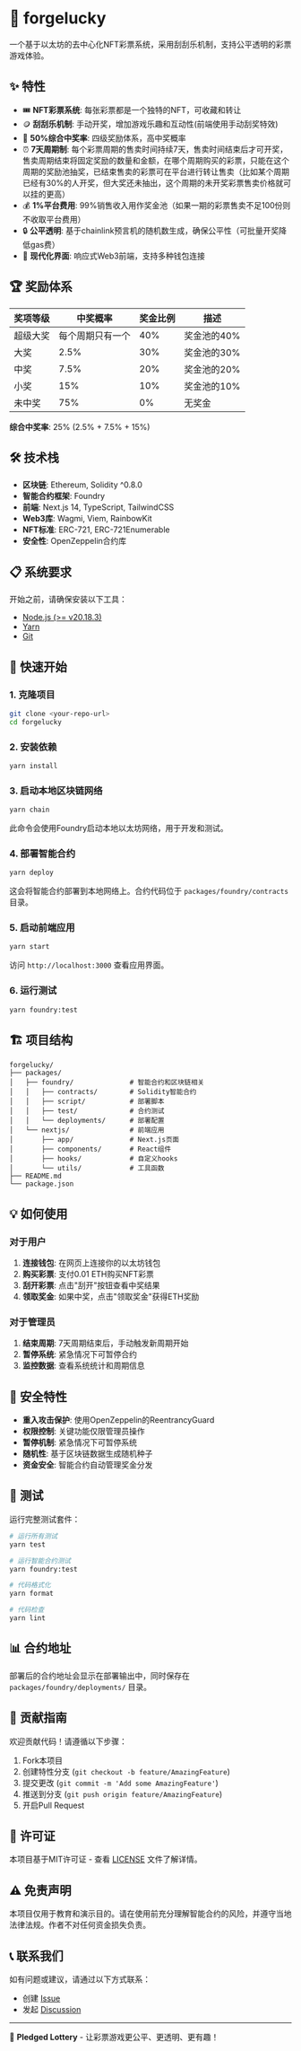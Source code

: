 # 🎲 forgelucky

一个基于以太坊的去中心化NFT彩票系统，采用刮刮乐机制，支持公平透明的彩票游戏体验。

## ✨ 特性

- 🎟️ **NFT彩票系统**: 每张彩票都是一个独特的NFT，可收藏和转让
- 🪙 **刮刮乐机制**: 手动开奖，增加游戏乐趣和互动性(前端使用手动刮奖特效)
- 🎯 **50%综合中奖率**: 四级奖励体系，高中奖概率
- ⏰ **7天周期制**: 每个彩票周期的售卖时间持续7天，售卖时间结束后才可开奖，售卖周期结束将固定奖励的数量和金额，在哪个周期购买的彩票，只能在这个周期的奖励池抽奖，已结束售卖的彩票可在平台进行转让售卖（比如某个周期已经有30%的人开奖，但大奖还未抽出，这个周期的未开奖彩票售卖价格就可以挂的更高）
- 💰 **1%平台费用**: 99%销售收入用作奖金池（如果一期的彩票售卖不足100份则不收取平台费用）
- 🔒 **公平透明**: 基于chainlink预言机的随机数生成，确保公平性（可批量开奖降低gas费）
- 📱 **现代化界面**: 响应式Web3前端，支持多种钱包连接

## 🏆 奖励体系

| 奖项等级 | 中奖概率 | 奖金比例 | 描述 |
|---------|----------|----------|------|
| 超级大奖 | 每个周期只有一个| 40% | 奖金池的40% |
| 大奖 | 2.5% | 30% | 奖金池的30% |
| 中奖 | 7.5% | 20% | 奖金池的20% |
| 小奖 | 15% | 10% | 奖金池的10% |
| 未中奖 | 75% | 0% | 无奖金 |

**综合中奖率**: 25% (2.5% + 7.5% + 15%)

## 🛠 技术栈

- **区块链**: Ethereum, Solidity ^0.8.0
- **智能合约框架**: Foundry
- **前端**: Next.js 14, TypeScript, TailwindCSS
- **Web3库**: Wagmi, Viem, RainbowKit
- **NFT标准**: ERC-721, ERC-721Enumerable
- **安全性**: OpenZeppelin合约库

## 📋 系统要求

开始之前，请确保安装以下工具：

- [Node.js (>= v20.18.3)](https://nodejs.org/en/download/)
- [Yarn](https://classic.yarnpkg.com/en/docs/install/)
- [Git](https://git-scm.com/downloads)

## 🚀 快速开始

### 1. 克隆项目

```bash
git clone <your-repo-url>
cd forgelucky
```

### 2. 安装依赖

```bash
yarn install
```

### 3. 启动本地区块链网络

```bash
yarn chain
```

此命令会使用Foundry启动本地以太坊网络，用于开发和测试。

### 4. 部署智能合约

```bash
yarn deploy
```

这会将智能合约部署到本地网络上。合约代码位于 `packages/foundry/contracts` 目录。

### 5. 启动前端应用

```bash
yarn start
```

访问 `http://localhost:3000` 查看应用界面。

### 6. 运行测试

```bash
yarn foundry:test
```

## 🏗 项目结构

```
forgelucky/
├── packages/
│   ├── foundry/              # 智能合约和区块链相关
│   │   ├── contracts/        # Solidity智能合约
│   │   ├── script/           # 部署脚本
│   │   ├── test/             # 合约测试
│   │   └── deployments/      # 部署配置
│   └── nextjs/               # 前端应用
│       ├── app/              # Next.js页面
│       ├── components/       # React组件
│       ├── hooks/            # 自定义hooks
│       └── utils/            # 工具函数
├── README.md
└── package.json
```

## 💡 如何使用

### 对于用户

1. **连接钱包**: 在网页上连接你的以太坊钱包
2. **购买彩票**: 支付0.01 ETH购买NFT彩票
3. **刮开彩票**: 点击"刮开"按钮查看中奖结果
4. **领取奖金**: 如果中奖，点击"领取奖金"获得ETH奖励

### 对于管理员

1. **结束周期**: 7天周期结束后，手动触发新周期开始
2. **暂停系统**: 紧急情况下可暂停合约
3. **监控数据**: 查看系统统计和周期信息

## 🔐 安全特性

- **重入攻击保护**: 使用OpenZeppelin的ReentrancyGuard
- **权限控制**: 关键功能仅限管理员操作
- **暂停机制**: 紧急情况下可暂停系统
- **随机性**: 基于区块链数据生成随机种子
- **资金安全**: 智能合约自动管理奖金分发

## 🧪 测试

运行完整测试套件：

```bash
# 运行所有测试
yarn test

# 运行智能合约测试
yarn foundry:test

# 代码格式化
yarn format

# 代码检查
yarn lint
```

## 📊 合约地址

部署后的合约地址会显示在部署输出中，同时保存在 `packages/foundry/deployments/` 目录。

## 🤝 贡献指南

欢迎贡献代码！请遵循以下步骤：

1. Fork本项目
2. 创建特性分支 (`git checkout -b feature/AmazingFeature`)
3. 提交更改 (`git commit -m 'Add some AmazingFeature'`)
4. 推送到分支 (`git push origin feature/AmazingFeature`)
5. 开启Pull Request

## 📄 许可证

本项目基于MIT许可证 - 查看 [LICENSE](LICENSE) 文件了解详情。

## ⚠️ 免责声明

本项目仅用于教育和演示目的。请在使用前充分理解智能合约的风险，并遵守当地法律法规。作者不对任何资金损失负责。

## 📞 联系我们

如有问题或建议，请通过以下方式联系：

- 创建 [Issue](https://github.com/your-repo/issues)
- 发起 [Discussion](https://github.com/your-repo/discussions)

---

🎲 **Pledged Lottery** - 让彩票游戏更公平、更透明、更有趣！